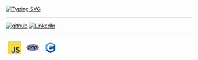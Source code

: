 [![Typing SVG](https://readme-typing-svg.demolab.com?font=Fira+Code&size=19&duration=4300&pause=800&color=611BF7&center=true&vCenter=true&multiline=true&width=435&height=60&lines=Hello+Everyone%2C+welcome+to+my+repo+!;Web%2C+stage%2C+arduino...+)](https://git.io/typing-svg)
____________________________________________________________________________________________________________________________________________________________________
[![github](https://img.shields.io/badge/GitHub-000000?style=for-the-badge&logo=GitHub&logoColor=white)](https://github.com/e-riff/e-riff/)
[![LinkedIn](https://img.shields.io/badge/LinkedIn-0077B5?style=for-the-badge&logo=linkedin&logoColor=white)](https://www.linkedin.com/in/e-riff/)
____________________________________________________________________________________________________________________________________________________________________
<p float="left">
<img style="padding:5px;" align="center" alt="ReactJs" width="35px" src="https://raw.githubusercontent.com/github/explore/80688e429a7d4ef2fca1e82350fe8e3517d3494d/topics/javascript/javascript.png"/>
<img style="padding:5px;" align="center" alt="NodeJS" width="35px" src="https://raw.githubusercontent.com/github/explore/80688e429a7d4ef2fca1e82350fe8e3517d3494d/topics/php/php.png"/>
<img style="padding:5px;" align="center" alt="ReactJs" width="35px" src="https://raw.githubusercontent.com/github/explore/80688e429a7d4ef2fca1e82350fe8e3517d3494d/topics/c/c.png"/>

<!-- and more such images with different URLs in src -->
</p>


<!--
**e-riff/e-riff** is a ✨ _special_ ✨ repository because its `README.md` (this file) appears on your GitHub profile.

Here are some ideas to get you started:

- 🔭 I’m currently working on ...
- 🌱 I’m currently learning ...
- 👯 I’m looking to collaborate on ...
- 🤔 I’m looking for help with ...
- 💬 Ask me about ...
- 📫 How to reach me: ...
- 😄 Pronouns: ...
- ⚡ Fun fact: ...
-->
